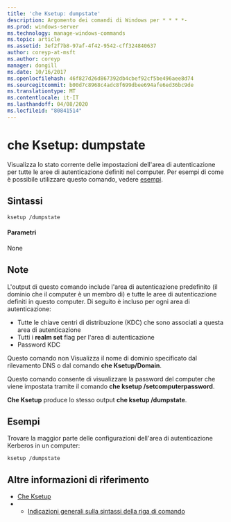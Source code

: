 ```yaml
---
title: 'che Ksetup: dumpstate'
description: Argomento dei comandi di Windows per * * * *-
ms.prod: windows-server
ms.technology: manage-windows-commands
ms.topic: article
ms.assetid: 3ef2f7b8-97af-4f42-9542-cff324840637
author: coreyp-at-msft
ms.author: coreyp
manager: dongill
ms.date: 10/16/2017
ms.openlocfilehash: 46f827d26d867392db4cbef92cf5be496aee8d74
ms.sourcegitcommit: b00d7c8968c4adc8f699dbee694afe6ed36bc9de
ms.translationtype: MT
ms.contentlocale: it-IT
ms.lasthandoff: 04/08/2020
ms.locfileid: "80841514"
---
```

# <a name="ksetupdumpstate"></a>che Ksetup: dumpstate



Visualizza lo stato corrente delle impostazioni dell'area di autenticazione per tutte le aree di autenticazione definiti nel computer. Per esempi di come è possibile utilizzare questo comando, vedere [esempi](#BKMK_Examples).

## <a name="syntax"></a>Sintassi

```
ksetup /dumpstate
```

#### <a name="parameters"></a>Parametri

None

## <a name="remarks"></a>Note

L'output di questo comando include l'area di autenticazione predefinito (il dominio che il computer è un membro di) e tutte le aree di autenticazione definiti in questo computer. Di seguito è incluso per ogni area di autenticazione:
-   Tutte le chiave centri di distribuzione (KDC) che sono associati a questa area di autenticazione
-   Tutti i **realm set** flag per l'area di autenticazione
-   Password KDC

Questo comando non Visualizza il nome di dominio specificato dal rilevamento DNS o dal comando **che Ksetup/Domain**.

Questo comando consente di visualizzare la password del computer che viene impostata tramite il comando **che ksetup /setcomputerpassword**.

**Che Ksetup** produce lo stesso output **che ksetup /dumpstate**.

## <a name="examples"></a><a name=BKMK_Examples></a>Esempi

Trovare la maggior parte delle configurazioni dell'area di autenticazione Kerberos in un computer:
```
ksetup /dumpstate
```

## <a name="additional-references"></a>Altre informazioni di riferimento

-   [Che Ksetup](ksetup.md)
-   - [Indicazioni generali sulla sintassi della riga di comando](command-line-syntax-key.md)